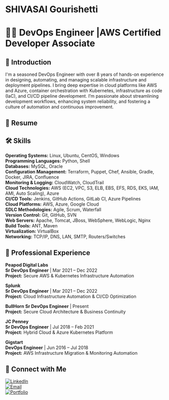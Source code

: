 #  SHIVASAI Gourishetti

# 👨‍💻 DevOps Engineer |AWS Certified Developer Associate

## 🔹 Introduction
I'm a seasoned DevOps Engineer with over 8 years of hands-on experience in designing, automating, and managing scalable infrastructure and deployment pipelines. I bring deep expertise in cloud platforms like AWS and Azure, container orchestration with Kubernetes, infrastructure as code (IaC), and CI/CD pipeline development. I’m passionate about streamlining development workflows, enhancing system reliability, and fostering a culture of automation and continuous improvement.

## 🎯 Resume

## 🛠️ Skills

**Operating Systems:** Linux, Ubuntu, CentOS, Windows  
**Programming Languages:** Python, Shell  
**Databases:** MySQL, Oracle  
**Configuration Management:** Terraform, Puppet, Chef, Ansible, Gradle, Docker, JIRA, Confluence  
**Monitoring & Logging:** CloudWatch, CloudTrail  
**Cloud Technologies:** AWS (EC2, VPC, S3, ELB, EBS, EFS, RDS, EKS, IAM, AMI, Auto Scaling), Azure  
**CI/CD Tools:** Jenkins, GitHub Actions, GitLab CI, Azure Pipelines  
**Cloud Platforms:** AWS, Azure, Google Cloud  
**SDLC Methodologies:** Agile, Scrum, Waterfall  
**Version Control:** Git, GitHub, SVN  
**Web Servers:** Apache, Tomcat, JBoss, WebSphere, WebLogic, Nginx  
**Build Tools:** ANT, Maven  
**Virtualization:** VirtualBox  
**Networking:** TCP/IP, DNS, LAN, SMTP, Routers/Switches

## 💼 Professional Experience

**Peapod Digital Labs**  
**Sr DevOps Engineer** | Mar 2021 – Dec 2022  
**Project:** Secure AWS & Kubernetes Infrastructure Automation  

**Splunk**  
**Sr DevOps Engineer** | Mar 2021 – Dec 2022  
**Project:** Cloud Infrastructure Automation & CI/CD Optimization  

 **BullHorn**
**Sr DevOps Engineer** | Present  
**Project:** Secure Cloud Architecture & Business Continuity  

**JC Penney**  
**Sr DevOps Engineer** | Jul 2018 – Feb 2021  
**Project:** Hybrid Cloud & Azure Kubernetes Platform  

**Gigstart**  
**DevOps Engineer** | Jun 2016 – Jul 2018  
**Project:** AWS Infrastructure Migration & Monitoring Automation

## 🔗 Connect with Me

[![LinkedIn](https://img.shields.io/badge/LinkedIn-Connect-blue?logo=linkedin)](https://www.linkedin.com/in/shiva-sai-gourishetti-218a71352//in/your-profile)  
[![Email](https://img.shields.io/badge/Email-Contact-red?logo=gmail)](mailto:your.gourishivasai06@example.com)  
[![Portfolio](https://img.shields.io/badge/Website-Visit-green?logo=google-chrome)](https://your-portfolio-url.com)
